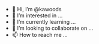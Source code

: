 - 👋 Hi, I’m @kawoods
- 👀 I’m interested in ...
- 🌱 I’m currently learning ...
- 💞️ I’m looking to collaborate on ...
- 📫 How to reach me ...

<!---
kawoods/kawoods is a ✨ special ✨ repository because its `README.md` (this file) appears on your GitHub profile.
You can click the Preview link to take a look at your changes.
--->
